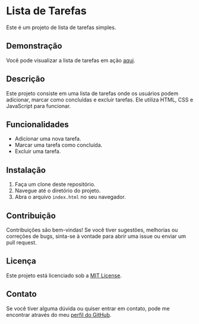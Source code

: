 # Lista de Tarefas

Este é um projeto de lista de tarefas simples.

## Demonstração

Você pode visualizar a lista de tarefas em ação [aqui](https://rafaelgodoyebert.github.io/Lista-de-tarefas/).

## Descrição

Este projeto consiste em uma lista de tarefas onde os usuários podem adicionar, marcar como concluídas e excluir tarefas. Ele utiliza HTML, CSS e JavaScript para funcionar.

## Funcionalidades

- Adicionar uma nova tarefa.
- Marcar uma tarefa como concluída.
- Excluir uma tarefa.

## Instalação

1. Faça um clone deste repositório.
2. Navegue até o diretório do projeto.
3. Abra o arquivo `index.html` no seu navegador.

## Contribuição

Contribuições são bem-vindas! Se você tiver sugestões, melhorias ou correções de bugs, sinta-se à vontade para abrir uma issue ou enviar um pull request.

## Licença

Este projeto está licenciado sob a [MIT License](https://github.com/RafaelGodoyEbert/Lista-de-tarefas/blob/main/LICENSE).

## Contato

Se você tiver alguma dúvida ou quiser entrar em contato, pode me encontrar através do meu [perfil do GitHub](https://github.com/RafaelGodoyEbert).

